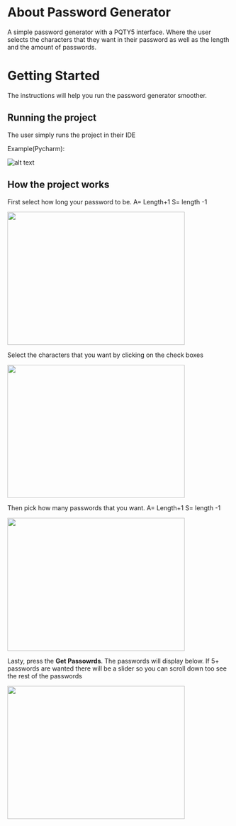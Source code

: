 # About Password Generator
A simple password generator with a PQTY5 interface. Where the user selects the characters that they want in their password as well as the length and the amount of passwords.

# Getting Started
The instructions will help you run the password generator smoother.

## Running the project
The user simply runs the project in their IDE

Example(Pycharm):


![alt text](https://user-images.githubusercontent.com/78819516/114920287-45e43a00-9df7-11eb-9671-b481d86b22c1.JPG)


## How the project works
First select how long your password to be. A= Length+1 S= length -1


<img src="https://user-images.githubusercontent.com/78819516/114921994-25b57a80-9df9-11eb-8764-583c2deb9a23.JPG" width="400" height='300'/>



Select the characters that you want by clicking on the check boxes


<img src="https://user-images.githubusercontent.com/78819516/114922148-5990a000-9df9-11eb-9d8d-f3cb1650b337.JPG" width="400" height='300'/>



Then pick how many passwords that you want. A= Length+1 S= length -1

<img src="https://user-images.githubusercontent.com/78819516/114922396-98265a80-9df9-11eb-920e-c6b4ccf63c51.JPG" width="400" height='300'/>


Lasty, press the **Get Passowrds**. The passwords will display below. If 5+ passwords are wanted there will be a slider so you can scroll down too see the rest of the passwords


<img src="https://user-images.githubusercontent.com/78819516/114922717-ff440f00-9df9-11eb-93cd-1680174a5be5.JPG" width="400" height='300'/>


